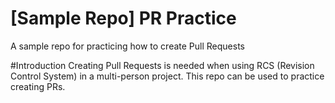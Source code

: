 # [Sample Repo] PR Practice
A sample repo for practicing how to create Pull Requests

#Introduction
Creating Pull Requests is needed when using RCS (Revision Control System) in a multi-person project.
This repo can be used to practice creating PRs. 
